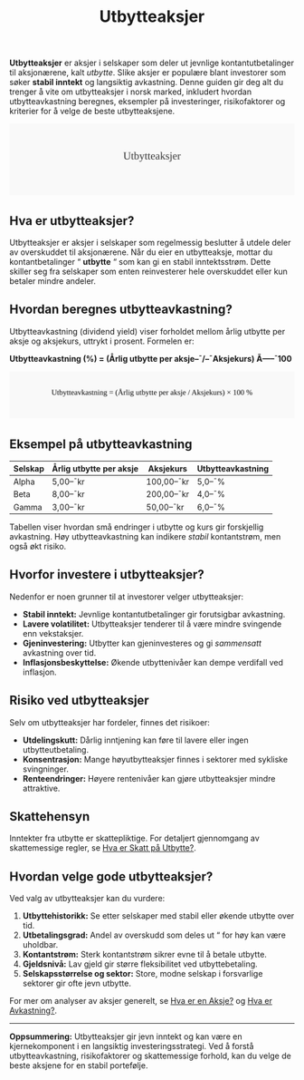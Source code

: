 ﻿---
title: "Utbytteaksjer"
seoTitle: "Utbytteaksjer"
meta_description: '**Utbytteaksjer** er aksjer i selskaper som deler ut jevnlige kontantutbetalinger til aksjonærene, kalt *utbytte*. Slike aksjer er populære blant investorer s...'
slug: utbytteaksjer
type: blog
layout: pages/single
---

**Utbytteaksjer** er aksjer i selskaper som deler ut jevnlige kontantutbetalinger til aksjonærene, kalt *utbytte*. Slike aksjer er populære blant investorer som søker **stabil inntekt** og langsiktig avkastning. Denne guiden gir deg alt du trenger å vite om utbytteaksjer i norsk marked, inkludert hvordan utbytteavkastning beregnes, eksempler på investeringer, risikofaktorer og kriterier for å velge de beste utbytteaksjene.

![Illustrasjon som viser konseptet Utbytteaksjer](utbytteaksjer-image.svg)

## Hva er utbytteaksjer?
Utbytteaksjer er aksjer i selskaper som regelmessig beslutter å utdele deler av overskuddet til aksjonærene. Når du eier en utbytteaksje, mottar du kontantbetalinger “ **utbytte** “ som kan gi en stabil inntektsstrøm. Dette skiller seg fra selskaper som enten reinvesterer hele overskuddet eller kun betaler mindre andeler.

## Hvordan beregnes utbytteavkastning?
Utbytteavkastning (dividend yield) viser forholdet mellom årlig utbytte per aksje og aksjekurs, uttrykt i prosent. Formelen er:

**Utbytteavkastning (%) = (Årlig utbytte per aksje–¯/–¯Aksjekurs) Ã—–¯100**

![Formel for beregning av utbytteavkastning](utbytteavkastning-formel.svg)

## Eksempel på utbytteavkastning
| Selskap | Årlig utbytte per aksje | Aksjekurs | Utbytteavkastning |
|---------|-------------------------|-----------|-------------------|
| Alpha   | 5,00–¯kr                 | 100,00–¯kr | 5,0–¯%             |
| Beta    | 8,00–¯kr                 | 200,00–¯kr | 4,0–¯%             |
| Gamma   | 3,00–¯kr                 |  50,00–¯kr | 6,0–¯%             |

Tabellen viser hvordan små endringer i utbytte og kurs gir forskjellig avkastning. Høy utbytteavkastning kan indikere *stabil* kontantstrøm, men også økt risiko.

## Hvorfor investere i utbytteaksjer?
Nedenfor er noen grunner til at investorer velger utbytteaksjer:

* **Stabil inntekt:** Jevnlige kontantutbetalinger gir forutsigbar avkastning.
* **Lavere volatilitet:** Utbytteaksjer tenderer til å være mindre svingende enn vekstaksjer.
* **Gjeninvestering:** Utbytter kan gjeninvesteres og gi *sammensatt* avkastning over tid.
* **Inflasjonsbeskyttelse:** Økende utbyttenivåer kan dempe verdifall ved inflasjon.

## Risiko ved utbytteaksjer
Selv om utbytteaksjer har fordeler, finnes det risikoer:

* **Utdelingskutt:** Dårlig inntjening kan føre til lavere eller ingen utbytteutbetaling.
* **Konsentrasjon:** Mange høyutbytteaksjer finnes i sektorer med sykliske svingninger.
* **Renteendringer:** Høyere rentenivåer kan gjøre utbytteaksjer mindre attraktive.

## Skattehensyn
Inntekter fra utbytte er skattepliktige. For detaljert gjennomgang av skattemessige regler, se [Hva er Skatt på Utbytte?](/blogs/regnskap/skatt-pa-utbytte "Hva er Skatt på Utbytte? Regnskapsføring og Skattemessige Forhold").

## Hvordan velge gode utbytteaksjer?
Ved valg av utbytteaksjer kan du vurdere:

1. **Utbyttehistorikk:** Se etter selskaper med stabil eller økende utbytte over tid.
2. **Utbetalingsgrad:** Andel av overskudd som deles ut “ for høy kan være uholdbar.
3. **Kontantstrøm:** Sterk kontantstrøm sikrer evne til å betale utbytte.
4. **Gjeldsnivå:** Lav gjeld gir større fleksibilitet ved utbyttebetaling.
5. **Selskapsstørrelse og sektor:** Store, modne selskap i forsvarlige sektorer gir ofte jevn utbytte.

For mer om analyser av aksjer generelt, se [Hva er en Aksje?](/blogs/regnskap/hva-er-en-aksje "Hva er en Aksje? En Enkel Forklaring") og [Hva er Avkastning?](/blogs/regnskap/hva-er-avkastning "Hva er Avkastning? Komplett Guide til Investeringer og Avkastning").

---

**Oppsummering:** Utbytteaksjer gir jevn inntekt og kan være en kjernekomponent i en langsiktig investeringsstrategi. Ved å forstå utbytteavkastning, risikofaktorer og skattemessige forhold, kan du velge de beste aksjene for en stabil portefølje.









